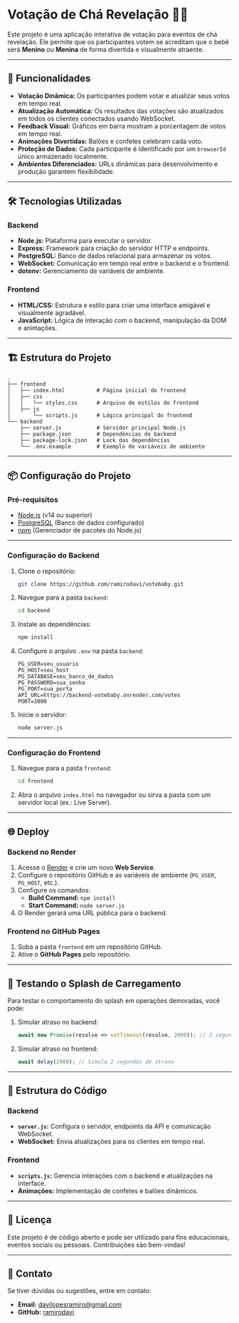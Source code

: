 # Votação de Chá Revelação 🎉👶

Este projeto é uma aplicação interativa de votação para eventos de chá revelação. Ele permite que os participantes votem se acreditam que o bebê será **Menino** ou **Menina** de forma divertida e visualmente atraente.

---

## 🚀 Funcionalidades

- **Votação Dinâmica:** Os participantes podem votar e atualizar seus votos em tempo real.
- **Atualização Automática:** Os resultados das votações são atualizados em todos os clientes conectados usando WebSocket.
- **Feedback Visual:** Gráficos em barra mostram a porcentagem de votos em tempo real.
- **Animações Divertidas:** Balões e confetes celebram cada voto.
- **Proteção de Dados:** Cada participante é identificado por um `browserId` único armazenado localmente.
- **Ambientes Diferenciados:** URLs dinâmicas para desenvolvimento e produção garantem flexibilidade.

---

## 🛠️ Tecnologias Utilizadas

### Backend
- **Node.js:** Plataforma para executar o servidor.
- **Express:** Framework para criação do servidor HTTP e endpoints.
- **PostgreSQL:** Banco de dados relacional para armazenar os votos.
- **WebSocket:** Comunicação em tempo real entre o backend e o frontend.
- **dotenv:** Gerenciamento de variáveis de ambiente.

### Frontend
- **HTML/CSS:** Estrutura e estilo para criar uma interface amigável e visualmente agradável.
- **JavaScript:** Lógica de interação com o backend, manipulação da DOM e animações.

---

## 🏗️ Estrutura do Projeto

```plaintext
.
├── frontend
│   ├── index.html          # Página inicial do frontend
│   ├── css
│   │   └── styles.css      # Arquivo de estilos do frontend
│   ├── js
│       └── scripts.js      # Lógica principal do frontend
└── backend
    ├── server.js           # Servidor principal Node.js
    ├── package.json        # Dependências do backend
    ├── package-lock.json   # Lock das dependências
    └── .env.example        # Exemplo de variáveis de ambiente
```

---

## 📦 Configuração do Projeto

### Pré-requisitos

- [Node.js](https://nodejs.org/) (v14 ou superior)
- [PostgreSQL](https://www.postgresql.org/) (Banco de dados configurado)
- [npm](https://www.npmjs.com/) (Gerenciador de pacotes do Node.js)

---

### Configuração do Backend

1. Clone o repositório:
   ```bash
   git clone https://github.com/ramirodavi/votebaby.git
   ```

2. Navegue para a pasta `backend`:
   ```bash
   cd backend
   ```

3. Instale as dependências:
   ```bash
   npm install
   ```

4. Configure o arquivo `.env` na pasta `backend`:
   ```plaintext
   PG_USER=seu_usuario
   PG_HOST=seu_host
   PG_DATABASE=seu_banco_de_dados
   PG_PASSWORD=sua_senha
   PG_PORT=sua_porta
   API_URL=https://backend-votebaby.onrender.com/votes
   PORT=3000
   ```

5. Inicie o servidor:
   ```bash
   node server.js
   ```

---

### Configuração do Frontend

1. Navegue para a pasta `frontend`:
   ```bash
   cd frontend
   ```

2. Abra o arquivo `index.html` no navegador ou sirva a pasta com um servidor local (ex.: Live Server).

---

## 🌐 Deploy

### Backend no Render

1. Acesse o [Render](https://render.com) e crie um novo **Web Service**.
2. Configure o repositório GitHub e as variáveis de ambiente (`PG_USER`, `PG_HOST`, etc.).
3. Configure os comandos:
   - **Build Command:** `npm install`
   - **Start Command:** `node server.js`
4. O Render gerará uma URL pública para o backend.

### Frontend no GitHub Pages

1. Suba a pasta `frontend` em um repositório GitHub.
2. Ative o **GitHub Pages** pelo repositório.

---

## 🧪 Testando o Splash de Carregamento

Para testar o comportamento do splash em operações demoradas, você pode:

1. Simular atraso no backend:
   ```javascript
   await new Promise(resolve => setTimeout(resolve, 2000)); // 2 segundos de atraso
   ```

2. Simular atraso no frontend:
   ```javascript
   await delay(2000); // Simula 2 segundos de atraso
   ```

---

## 📂 Estrutura do Código

### Backend

- **`server.js`:** Configura o servidor, endpoints da API e comunicação WebSocket.
- **WebSocket:** Envia atualizações para os clientes em tempo real.

### Frontend

- **`scripts.js`:** Gerencia interações com o backend e atualizações na interface.
- **Animações:** Implementação de confetes e balões dinâmicos.

---

## 📝 Licença

Este projeto é de código aberto e pode ser utilizado para fins educacionais, eventos sociais ou pessoais. Contribuições são bem-vindas!

---

## 📧 Contato

Se tiver dúvidas ou sugestões, entre em contato:
- **Email:** davilopesramiro@gmail.com
- **GitHub:** [ramirodavi](https://github.com/ramirodavi/)
